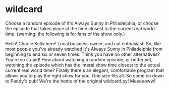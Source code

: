 # wildcard
Choose a random episode of It's Always Sunny in Philadelphia, or choose the episode that takes place at the time closest to the current real world time.
(warning: the following is for fans of the show only.)

Hello! Charlie Kelly here! Local business owner, and cat enthusiast! So, like most people you've already watched It's Always Sunny in Philadelphia from beginning to end six or seven 
times. Think you have no other alternatives? You're so stupid! How about watching a random episode, or better yet, watching the episode which has the interal show time closest to the 
actual current real world time? Finally there's an elegant, comfortable program that allows you to play the right show for you. One size fits all. So come on down to Paddy's pub! 
We're the home of the original wildcard.py! Meeeeoww!
